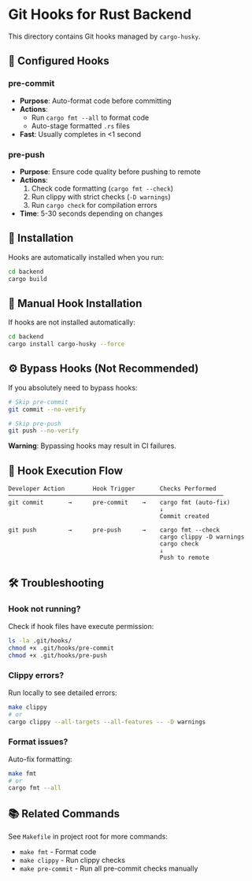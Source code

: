 # Git Hooks for Rust Backend

This directory contains Git hooks managed by `cargo-husky`.

## 🎣 Configured Hooks

### pre-commit
- **Purpose**: Auto-format code before committing
- **Actions**:
  - Run `cargo fmt --all` to format code
  - Auto-stage formatted `.rs` files
- **Fast**: Usually completes in <1 second

### pre-push
- **Purpose**: Ensure code quality before pushing to remote
- **Actions**:
  1. Check code formatting (`cargo fmt --check`)
  2. Run clippy with strict checks (`-D warnings`)
  3. Run `cargo check` for compilation errors
- **Time**: 5-30 seconds depending on changes

## 🚀 Installation

Hooks are automatically installed when you run:
```bash
cd backend
cargo build
```

## 🔧 Manual Hook Installation

If hooks are not installed automatically:
```bash
cd backend
cargo install cargo-husky --force
```

## ⚙️ Bypass Hooks (Not Recommended)

If you absolutely need to bypass hooks:
```bash
# Skip pre-commit
git commit --no-verify

# Skip pre-push
git push --no-verify
```

**Warning**: Bypassing hooks may result in CI failures.

## 📝 Hook Execution Flow

```
Developer Action        Hook Trigger       Checks Performed
─────────────────────────────────────────────────────────────
git commit       →      pre-commit    →    cargo fmt (auto-fix)
                                           ↓
                                           Commit created
                                           
git push         →      pre-push      →    cargo fmt --check
                                           cargo clippy -D warnings
                                           cargo check
                                           ↓
                                           Push to remote
```

## 🛠 Troubleshooting

### Hook not running?
Check if hook files have execute permission:
```bash
ls -la .git/hooks/
chmod +x .git/hooks/pre-commit
chmod +x .git/hooks/pre-push
```

### Clippy errors?
Run locally to see detailed errors:
```bash
make clippy
# or
cargo clippy --all-targets --all-features -- -D warnings
```

### Format issues?
Auto-fix formatting:
```bash
make fmt
# or
cargo fmt --all
```

## 📚 Related Commands

See `Makefile` in project root for more commands:
- `make fmt` - Format code
- `make clippy` - Run clippy checks
- `make pre-commit` - Run all pre-commit checks manually

